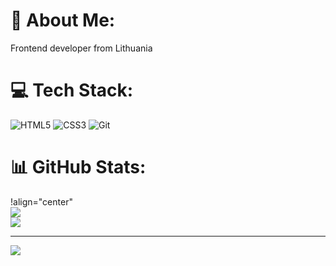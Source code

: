 # 💫 About Me:
Frontend developer from Lithuania


# 💻 Tech Stack:
![HTML5](https://img.shields.io/badge/html5-%23E34F26.svg?style=flat&logo=html5&logoColor=white) ![CSS3](https://img.shields.io/badge/css3-%231572B6.svg?style=flat&logo=css3&logoColor=white) ![Git](https://img.shields.io/badge/git-%23F05033.svg?style=flat&logo=git&logoColor=white)
# 📊 GitHub Stats:
!align="center"[](https://github-readme-stats.vercel.app/api?username=M4ngirdas&theme=dark&hide_border=false&include_all_commits=false&count_private=false)<br/>
![](https://github-readme-streak-stats.herokuapp.com/?user=M4ngirdas&theme=dark&hide_border=false)<br/>
![](https://github-readme-stats.vercel.app/api/top-langs/?username=M4ngirdas&theme=dark&hide_border=false&include_all_commits=false&count_private=false&layout=compact)

---
[![](https://visitcount.itsvg.in/api?id=M4ngirdas&icon=0&color=0)](https://visitcount.itsvg.in)

